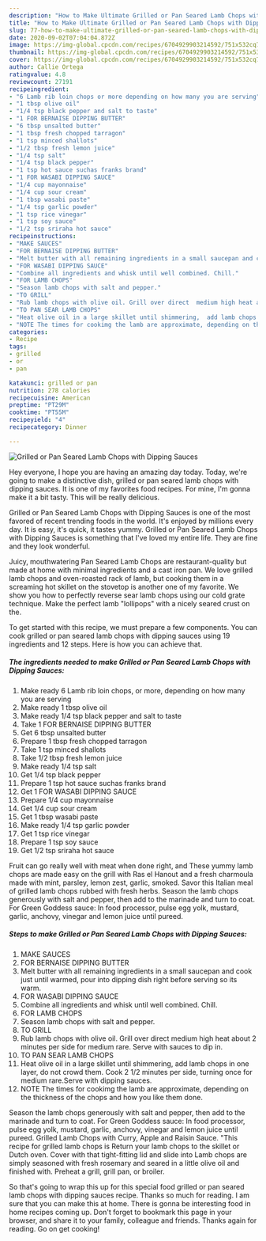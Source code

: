 ```yaml
---
description: "How to Make Ultimate Grilled or Pan Seared Lamb Chops with Dipping Sauces"
title: "How to Make Ultimate Grilled or Pan Seared Lamb Chops with Dipping Sauces"
slug: 77-how-to-make-ultimate-grilled-or-pan-seared-lamb-chops-with-dipping-sauces
date: 2020-09-02T07:04:04.872Z
image: https://img-global.cpcdn.com/recipes/6704929903214592/751x532cq70/grilled-or-pan-seared-lamb-chops-with-dipping-sauces-recipe-main-photo.jpg
thumbnail: https://img-global.cpcdn.com/recipes/6704929903214592/751x532cq70/grilled-or-pan-seared-lamb-chops-with-dipping-sauces-recipe-main-photo.jpg
cover: https://img-global.cpcdn.com/recipes/6704929903214592/751x532cq70/grilled-or-pan-seared-lamb-chops-with-dipping-sauces-recipe-main-photo.jpg
author: Callie Ortega
ratingvalue: 4.8
reviewcount: 27191
recipeingredient:
- "6 Lamb rib loin chops or more depending on how many you are serving"
- "1 tbsp olive oil"
- "1/4 tsp black pepper and salt to taste"
- "1 FOR BERNAISE DIPPING BUTTER"
- "6 tbsp unsalted butter"
- "1 tbsp fresh chopped tarragon"
- "1 tsp minced shallots"
- "1/2 tbsp fresh lemon juice"
- "1/4 tsp salt"
- "1/4 tsp black pepper"
- "1 tsp hot sauce suchas franks brand"
- "1 FOR WASABI DIPPING SAUCE"
- "1/4 cup mayonnaise"
- "1/4 cup sour cream"
- "1 tbsp wasabi paste"
- "1/4 tsp garlic powder"
- "1 tsp rice vinegar"
- "1 tsp soy sauce"
- "1/2 tsp sriraha hot sauce"
recipeinstructions:
- "MAKE SAUCES"
- "FOR BERNAISE DIPPING BUTTER"
- "Melt butter with all remaining ingredients in a small saucepan and cook just until warmed, pour into dipping dish right before serving so its warm."
- "FOR WASABI DIPPING SAUCE"
- "Combine all ingredients and whisk until well combined. Chill."
- "FOR LAMB CHOPS"
- "Season lamb chops with salt and pepper."
- "TO GRILL"
- "Rub lamb chops with olive oil. Grill over direct  medium high heat about 2 minutes per side for medium rare. Serve with sauces to dip in."
- "TO PAN SEAR LAMB CHOPS"
- "Heat olive oil in a large skillet until shimmering,  add lamb chops in one layer, do not crowd them. Cook 2 1/2 minutes per side, turning once for medium rare.Serve with dipping sauces."
- "NOTE The times for cookimg the lamb are approximate, depending on the thickness of the chops and how you like them done."
categories:
- Recipe
tags:
- grilled
- or
- pan

katakunci: grilled or pan 
nutrition: 278 calories
recipecuisine: American
preptime: "PT29M"
cooktime: "PT55M"
recipeyield: "4"
recipecategory: Dinner

---
```



![Grilled or Pan Seared Lamb Chops with Dipping Sauces](https://img-global.cpcdn.com/recipes/6704929903214592/751x532cq70/grilled-or-pan-seared-lamb-chops-with-dipping-sauces-recipe-main-photo.jpg)

Hey everyone, I hope you are having an amazing day today. Today, we're going to make a distinctive dish, grilled or pan seared lamb chops with dipping sauces. It is one of my favorites food recipes. For mine, I'm gonna make it a bit tasty. This will be really delicious.

Grilled or Pan Seared Lamb Chops with Dipping Sauces is one of the most favored of recent trending foods in the world. It's enjoyed by millions every day. It is easy, it's quick, it tastes yummy. Grilled or Pan Seared Lamb Chops with Dipping Sauces is something that I've loved my entire life. They are fine and they look wonderful.

Juicy, mouthwatering Pan Seared Lamb Chops are restaurant-quality but made at home with minimal ingredients and a cast iron pan. We love grilled lamb chops and oven-roasted rack of lamb, but cooking them in a screaming hot skillet on the stovetop is another one of my favorite. We show you how to perfectly reverse sear lamb chops using our cold grate technique. Make the perfect lamb &#34;lollipops&#34; with a nicely seared crust on the.


To get started with this recipe, we must prepare a few components. You can cook grilled or pan seared lamb chops with dipping sauces using 19 ingredients and 12 steps. Here is how you can achieve that.

<!--inarticleads1-->

##### The ingredients needed to make Grilled or Pan Seared Lamb Chops with Dipping Sauces:

1. Make ready 6 Lamb rib loin chops, or more, depending on how many you are serving
1. Make ready 1 tbsp olive oil
1. Make ready 1/4 tsp black pepper and salt to taste
1. Take 1 FOR BERNAISE DIPPING BUTTER
1. Get 6 tbsp unsalted butter
1. Prepare 1 tbsp fresh chopped tarragon
1. Take 1 tsp minced shallots
1. Take 1/2 tbsp fresh lemon juice
1. Make ready 1/4 tsp salt
1. Get 1/4 tsp black pepper
1. Prepare 1 tsp hot sauce suchas franks brand
1. Get 1 FOR WASABI DIPPING SAUCE
1. Prepare 1/4 cup mayonnaise
1. Get 1/4 cup sour cream
1. Get 1 tbsp wasabi paste
1. Make ready 1/4 tsp garlic powder
1. Get 1 tsp rice vinegar
1. Prepare 1 tsp soy sauce
1. Get 1/2 tsp sriraha hot sauce


Fruit can go really well with meat when done right, and These yummy lamb chops are made easy on the grill with Ras el Hanout and a fresh charmoula made with mint, parsley, lemon zest, garlic, smoked. Savor this Italian meal of grilled lamb chops rubbed with fresh herbs. Season the lamb chops generously with salt and pepper, then add to the marinade and turn to coat. For Green Goddess sauce: In food processor, pulse egg yolk, mustard, garlic, anchovy, vinegar and lemon juice until pureed. 

<!--inarticleads2-->

##### Steps to make Grilled or Pan Seared Lamb Chops with Dipping Sauces:

1. MAKE SAUCES
1. FOR BERNAISE DIPPING BUTTER
1. Melt butter with all remaining ingredients in a small saucepan and cook just until warmed, pour into dipping dish right before serving so its warm.
1. FOR WASABI DIPPING SAUCE
1. Combine all ingredients and whisk until well combined. Chill.
1. FOR LAMB CHOPS
1. Season lamb chops with salt and pepper.
1. TO GRILL
1. Rub lamb chops with olive oil. Grill over direct  medium high heat about 2 minutes per side for medium rare. Serve with sauces to dip in.
1. TO PAN SEAR LAMB CHOPS
1. Heat olive oil in a large skillet until shimmering,  add lamb chops in one layer, do not crowd them. Cook 2 1/2 minutes per side, turning once for medium rare.Serve with dipping sauces.
1. NOTE The times for cookimg the lamb are approximate, depending on the thickness of the chops and how you like them done.


Season the lamb chops generously with salt and pepper, then add to the marinade and turn to coat. For Green Goddess sauce: In food processor, pulse egg yolk, mustard, garlic, anchovy, vinegar and lemon juice until pureed. Grilled Lamb Chops with Curry, Apple and Raisin Sauce. &#34;This recipe for grilled lamb chops is Return your lamb chops to the skillet or Dutch oven. Cover with that tight-fitting lid and slide into Lamb chops are simply seasoned with fresh rosemary and seared in a little olive oil and finished with. Preheat a grill, grill pan, or broiler. 

So that's going to wrap this up for this special food grilled or pan seared lamb chops with dipping sauces recipe. Thanks so much for reading. I am sure that you can make this at home. There is gonna be interesting food in home recipes coming up. Don't forget to bookmark this page in your browser, and share it to your family, colleague and friends. Thanks again for reading. Go on get cooking!
